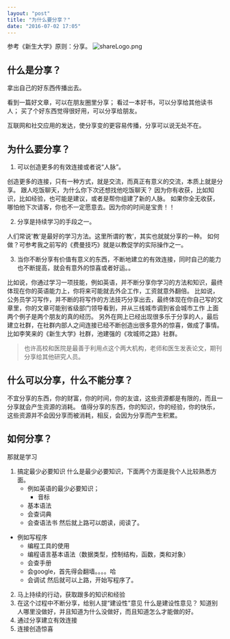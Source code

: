 ```yaml
---
layout: "post"
title: "为什么要分享？"
date: "2016-07-02 17:05"
---
```


参考《新生大学》原则：分享。
![shareLogo.png](http://upload-images.jianshu.io/upload_images/1829597-b109f42d443aede6.png?imageMogr2/auto-orient/strip%7CimageView2/2/w/1240)

## 什么是分享？
 拿出自己的好东西传播出去。

 看到一篇好文章，可以在朋友圈里分享；
看过一本好书，可以分享给其他读书人；
买了个好东西觉得很好用，可以分享给朋友。

互联网和社交应用的发达，使分享变的更容易传播，分享可以说无处不在。

## 为什么要分享？

1. 可以创造更多的有效连接或者说“人脉”。

 创造更多的连接，只有一种方式，就是交流，而真正有意义的交流，本质上就是分享。
 跟人吃饭聊天，为什么你下次还想找他吃饭聊天？
因为你有收获，比如知识，比如经验，也可能是建议，或者是帮你组建了新的人脉。
如果你全无收获，哪怕他下次请客，你也不一定愿意去。因为你的时间是宝贵！！

2.  分享是持续学习的手段之一。

 人们常说'教'是最好的学习方法。这里所谓的‘教’，其实也就就分享的一种。
如何做？可参考我之前写的《费曼技巧》就是以教促学的实际操作之一。

3. 当你不断分享有价值有意义的东西，不断地建立的有效连接，同时自己的能力也不断提高，就会有意外的惊喜或者好运。。

 比如说，你通过学习一项技能，例如英语，并不断分享你学习的方法和知识，最终体现在你的英语能力上，你将来可能就去外企工作，工资就意外翻倍。
比如说，公务员学习写作，并不断的将写作的方法技巧分享出去，最终体现在你自己写的文章里，你的文章可能别省级部门领导看到，并从三线城市调到省会城市工作
上面两个例子是两个朋友的真的经历。
另外在网上已经出现很多乐于分享的人，最后建立社群，在社群内部人之间连接已经不断创造出很多意外的惊喜，做成了事情。比如李笑来的《新生大学》社群，池建强的《攻城师之路》社群。

>也许高校和医院是最善于利用点这个两大机构，老师和医生发表论文，期刊分享给其他研究人员。

## 什么可以分享，什么不能分享？
不宜分享的东西，你的财富，你的时间，你的友谊，这些资源都是有限的，而且一分享就会产生资源的消耗。
值得分享的东西，你的知识，你的经验，你的快乐，这些资源并不会因分享而被消耗，相反，会因为分享而产生积累。

## 如何分享？
那就是学习
1. 搞定最少必要知识
    什么是最少必要知识，下面两个方面是我个人比较熟悉方面。
   * 例如英语的最少必要知识；
     *  音标
    * 基本语法
     * 会查词典
    * 会查语法书
然后就上路可以朗读，阅读了。
 * 例如写程序
    * 编程工具的使用
    * 编程语言基本语法（数据类型，控制结构，函数，类和对象）
    * 会查手册
    * 会google，首先得会翻墙。。。。哈
    * 会调试
 然后就可以上路，开始写程序了。
2. 马上持续的行动，获取跟多的知识和经验
3. 在这个过程中不断分享，给别人提“建设性”意见
    什么是建设性意见？
    知道别人哪里没做好，并且知道为什么没做好，而且知道怎么才能做的好。
4. 通过分享建立有效连接
5. 连接创造惊喜
